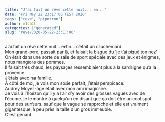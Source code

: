 ```yaml
---
title: "J’ai fait un rêve cette nuit... en..."
date: "Fri May 22 23:17:06 CEST 2020"
tags: ["reve", "pipotron"]
author: m1ch3l
categories: ["generated"]
slug: "reve/2020-05-22-23:17:06"
---
```


J’ai fait un rêve cette nuit... enfin... c’etait un cauchemard.<br>
Mon grand-père, passait par là, et faisait la blague du 'je t’ai piqué ton nez'<br>
On était dans une sorte de salle de sport spéciale avec des jeux et énigmes, nous mangions des pommes.<br>
Il faisait très chaud, les paysages ressemblaient plus a la sardaigne qu’a la provence.<br>
J’étais avec ma famille.<br>
À côté de moi, je vois mon sosie parfait, j’étais perspicace.<br>
Audrey Moyen-âge était avec mon ami imaginaire.<br>
Je vois à l’horizon qu’il y a l’air d’y avoir des grosses vagues avec de l’écume. je le montre à quelqu’un en disant que ça doit être un cool spot pour des surfeurs. sauf que la vague se rapproche et elle est vraiment gigantesque, à peu près la taille d’un gros immeuble.<br>
C'est génant...<br>
